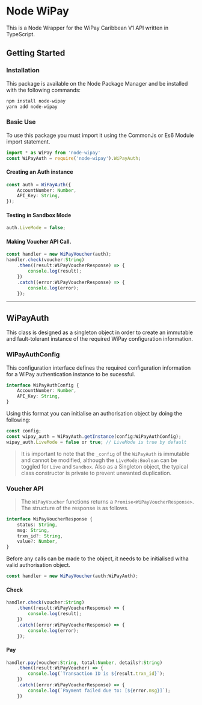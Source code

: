 # Node WiPay

This is a Node Wrapper for the WiPay Caribbean V1 API written in TypeScript.

## Getting Started

### Installation

This package is available on the Node Package Manager and be installed with the following commands:

```bash
npm install node-wipay
yarn add node-wipay
```

### Basic Use

To use this package you must import it using the CommonJs or Es6 Module import statement.

```js
import * as WiPay from 'node-wipay'
const WiPayAuth = require('node-wipay').WiPayAuth;
```

#### Creating an Auth instance

```ts
const auth = WiPayAuth({
    AccountNumber: Number,
    API_Key: String,
});
```

#### Testing in Sandbox Mode

```ts
auth.LiveMode = false;
```

#### Making Voucher API Call.

```ts
const handler = new WiPayVoucher(auth);
handler.check(voucher:String)
    .then((result:WiPayVoucherResponse) => {
        console.log(result);
    })
    .catch((error:WiPayVoucherResponse) => {
        console.log(error);
    });
```
---

## WiPayAuth
This class is designed as a singleton object in order to create an immutable and fault-tolerant instance of the required WiPay configuration information.

### WiPayAuthConfig

This configuration interface defines the required configuration information for a WiPay authentication instance to be sucessful.

```ts
interface WiPayAuthConfig {
    AccountNumber: Number,
    API_Key: String,
}
```

Using this format you can initialise an authorisation object by doing the following:

```ts
const config;
const wipay_auth = WiPayAuth.getInstance(config:WiPayAuthConfig);
wipay_auth.LiveMode = false or true; // LiveMode is true by default
```

> It is important to note that the `_config` of the `WiPayAuth` is immutable and cannot be modified, although the `LiveMode:Boolean` can be toggled for `Live` and `Sandbox`. Also as a Singleton object, the typical class constructor is private to prevent unwanted duplication.

### Voucher API

> The `WiPayVoucher` functions returns a `Promise<WiPayVoucherResponse>`. The structure of the response is as follows.

```ts
interface WiPayVoucherResponse {
    status: String,
    msg: String,
    trxn_id?: String,
    value?: Number,
}
```

Before any calls can be made to the object, it needs to be initialised witha valid authorisation object.

```ts
const handler = new WiPayVoucher(auth:WiPayAuth);
```



#### Check

```ts
handler.check(voucher:String)
    .then((result:WiPayVoucherResponse) => {
        console.log(result);
    })
    .catch((error:WiPayVoucherResponse) => {
        console.log(error);
    });
```

#### Pay

```ts
handler.pay(voucher:String, total:Number, details?:String)
    .then((result:WiPayVoucher) => {
        console.log(`Transaction ID is ${result.trxn_id}`);
    })
    .catch((error:WiPayVoucherResponse) => {
        console.log(`Payment failed due to: [${error.msg}]`);
    })
```
